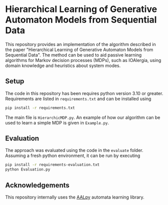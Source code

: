 # Hierarchical Learning of Generative Automaton Models from Sequential Data

This repository provides an implementation of the algorithm described in the paper "Hierarchical Learning of Generative Automaton Models from Sequential Data". The method can be used to aid passive learning algorithms for Markov decision processes (MDPs), such as IOAlergia, using domain knowledge and heuristics about system modes. 

## Setup

The code in this repository has been requires python version 3.10 or greater. Requirements are listed in `requirements.txt` and can be installed using
```sh
pip install -r requirements.txt
```

The main file is `HierarchicMDP.py`. An example of how our algorithm can be used to learn a simple MDP is given in `Example.py`.

## Evaluation

The approach was evaluated using the code in the `evaluate` folder. Assuming a fresh python environment, it can be run by executing
```sh
pip install -r requirements-evaluation.txt
python Evaluation.py
```

## Acknowledgements

This repository internally uses the [AALpy](https://github.com/DES-Lab/AALpy) automata learning library.
